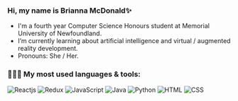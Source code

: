 ### Hi, my name is Brianna McDonald✨

- I'm a fourth year Computer Science Honours student at Memorial University of Newfoundland.  
- I’m currently learning about artificial intelligence and virtual / augmented reality development.
- Pronouns: She / Her.

### 👩🏻‍💻 My most used languages & tools:

![Reactjs](https://img.shields.io/badge/-Python-red) ![Redux](https://img.shields.io/badge/-JavaScript-orange) ![JavaScript](https://img.shields.io/badge/-C++-yellow) ![Java](https://img.shields.io/badge/-Java-brightgreen) ![Python](https://img.shields.io/badge/-Unity-blue) ![HTML](https://img.shields.io/badge/-Reactjs-blueviolet) ![CSS](https://img.shields.io/badge/-Nodejs-ff69b4)



<!--
**briannamcdonald/briannamcdonald** is a ✨ _special_ ✨ repository because its `README.md` (this file) appears on your GitHub profile.

Here are some ideas to get you started:

- 🔭 I’m currently working on ...
- 🌱 I’m currently learning ...
- 👯 I’m looking to collaborate on ...
- 🤔 I’m looking for help with ...
- 💬 Ask me about ...
- 📫 How to reach me: ...
- 😄 Pronouns: ...
- ⚡ Fun fact: ...
-->
